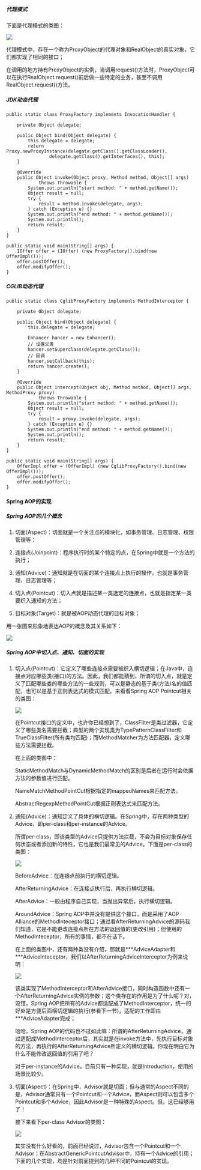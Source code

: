 
##### 代理模式
下面是代理模式的类图：

![](http://www.uml.org.cn/j2ee/images/2013011026.png)

代理模式中，存在一个称为ProxyObject的代理对象和RealObject的真实对象，它们都实现了相同的接口；

在调用的地方持有ProxyObject的实例，当调用request()方法时，ProxyObject可以在执行RealObject.request()前后做一些特定的业务，甚至不调用RealObject.request()方法。

##### JDK动态代理

    public static class ProxyFactory implements InvocationHandler {

        private Object delegate;

        public Object bind(Object delegate) {
            this.delegate = delegate;
            return Proxy.newProxyInstance(delegate.getClass().getClassLoader(),
                    delegate.getClass().getInterfaces(), this);
        }

        @Override
        public Object invoke(Object proxy, Method method, Object[] args)
                throws Throwable {
            System.out.println("start method: " + method.getName());
            Object result = null;
            try {
                result = method.invoke(delegate, args);
            } catch (Exception e) {}
            System.out.println("end method: " + method.getName());
            System.out.println();
            return result;
        }
    }

    public static void main(String[] args) {
        IOffer offer = (IOffer) (new ProxyFactory().bind(new OfferImpl()));
        offer.postOffer();
        offer.modifyOffer();
    }

##### CGLIB动态代理

    public static class CglibProxyFactory implements MethodInterceptor {

        private Object delegate;

        public Object bind(Object delegate) {
            this.delegate = delegate;

            Enhancer hancer = new Enhancer();
            // 设置父类
            hancer.setSuperclass(delegate.getClass());
            // 回调
            hancer.setCallback(this);
            return hancer.create();
        }

        @Override
        public Object intercept(Object obj, Method method, Object[] args, MethodProxy proxy)
                throws Throwable {
            System.out.println("start method: " + method.getName());
            Object result = null;
            try {
                result = proxy.invoke(delegate, args);
            } catch (Exception e) {}
            System.out.println("end method: " + method.getName());
            System.out.println();
            return result;
        }
    }

    public static void main(String[] args) {
        OfferImpl offer = (OfferImpl) (new CglibProxyFactory().bind(new OfferImpl()));
        offer.postOffer();
        offer.modifyOffer();
    }
    
#### Spring AOP的实现

##### Spring AOP的几个概念

1. 切面(Aspect)：切面就是一个关注点的模块化，如事务管理、日志管理、权限管理等；

2. 连接点(Joinpoint)：程序执行时的某个特定的点，在Spring中就是一个方法的执行；

3. 通知(Advice)：通知就是在切面的某个连接点上执行的操作，也就是事务管理、日志管理等；

4. 切入点(Pointcut)：切入点就是描述某一类选定的连接点，也就是指定某一类要织入通知的方法；

5. 目标对象(Target)：就是被AOP动态代理的目标对象；

用一张图来形象地表达AOP的概念及其关系如下：

![](http://www.uml.org.cn/j2ee/images/20130110211.png)

##### Spring AOP中切入点、通知、切面的实现

1. 切入点(Pointcut)：它定义了哪些连接点需要被织入横切逻辑；在Java中，连接点对应哪些类(接口)的方法。因此，我们都能猜到，所谓的切入点，就是定义了匹配哪些娄的哪些方法的一些规则，可以是静态的基于类(方法)名的值匹配，也可以是基于正则表达式的模式匹配。来看看Spring AOP Pointcut相关的类图：

    ![](http://www.uml.org.cn/j2ee/images/20130110212.png)

    在Pointcut接口的定义中，也许你已经想到了，ClassFilter是类过滤器，它定义了哪些类名需要拦截；典型的两个实现类为TypePatternClassFilter和TrueClassFilter(所有类均匹配)；而MethodMatcher为方法匹配器，定义哪些方法需要拦截。

    在上面的类图中：

    StaticMethodMatch与DynamicMethodMatch的区别是后者在运行时会依据方法的参数值进行匹配。
    
    NameMatchMethodPointCut根据指定的mappedNames来匹配方法。
    
    AbstractRegexpMethodPointCut根据正则表达式来匹配方法。
    
2. 通知(Advice)：通知定义了具体的横切逻辑。在Spring中，存在两种类型的Advice，即per-class和per-instance的Advice。
    
    所谓per-class，即该类型的Advice只提供方法拦截，不会为目标对象保存任何状态或者添加新的特性，它也是我们最常见的Advice。下面是per-class的类图：
    
    ![](http://www.uml.org.cn/j2ee/images/20130110213.png)
    
    BeforeAdvice：在连接点前执行的横切逻辑。
    
    AfterReturningAdvice：在连接点执行后，再执行横切逻辑。
    
    AfterAdvice：一般由程序自己实现，当抛出异常后，执行横切逻辑。
    
    AroundAdvice：Spring AOP中并没有提供这个接口，而是采用了AOP Alliance的MethodInteceptor接口；通过看AfterReturningAdvice的源码我们知道，它是不能更改连接点所在方法的返回值的(更改引用)；但使用的MethodInteceptor，所有的事情，都不在话下。
    
    在上面的类图中，还有两种类没有介绍，那就是\*\*\*AdviceAdapter和\***AdviceInteceptor，我们以AfterReturningAdviceInterceptor为例来说明：
    
    ![](http://www.uml.org.cn/j2ee/images/20130110214.png)
    
    该类实现了MethodInterceptor和AfterAdvice接口，同时构造函数中还有一个AfterReturningAdvice实例的参数；这个类存在的作用是为了什么呢？对，没错，Spring AOP把所有的Advice都适配成了MethodInterceptor，统一的好处是方便后面横切逻辑的执行(参看下一节)，适配的工作即由\***AdviceAdapter完成；

    哈哈，Spring AOP的代码也不过如此嘛：所谓的AfterReturningAdvice，通过适配成MethodInterceptor后，其实就是在invoke方法中，先执行目标对象的方法，再执行的AfterReturningAdvice所定义的横切逻辑。你现在明白它为什么不能修改返回值的引用了吧？

    对于per-instance的Advice，目前只有一种实现，就是Introduction，使用的场景比较少。
    
3. 切面(Aspect)：在Spring中，Advisor就是切面；但与通常的Aspect不同的是，Advisor通常只有一个Pointcut和一个Advice，而Aspect则可以包含多个Pointcut和多个Advice，因此Advisor是一种特殊的Aspect。但，这已经够用了！

    接下来看下per-class Advisor的类图：
    
    ![](http://www.uml.org.cn/j2ee/images/20130110215.png)
    
    其实没有什么好看的，前面已经说过，Advisor包含一个Pointcut和一个Advisor；在AbstractGenericPointcutAdvisor中，持有一个Advice的引用；下面的几个实现，均是针对前面提到的几种不同的Pointcut的实现。
    


 
   
